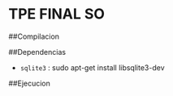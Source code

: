 # TPE FINAL SO

##Compilacion

##Dependencias

- `sqlite3` :  sudo apt-get install libsqlite3-dev

##Ejecucion
